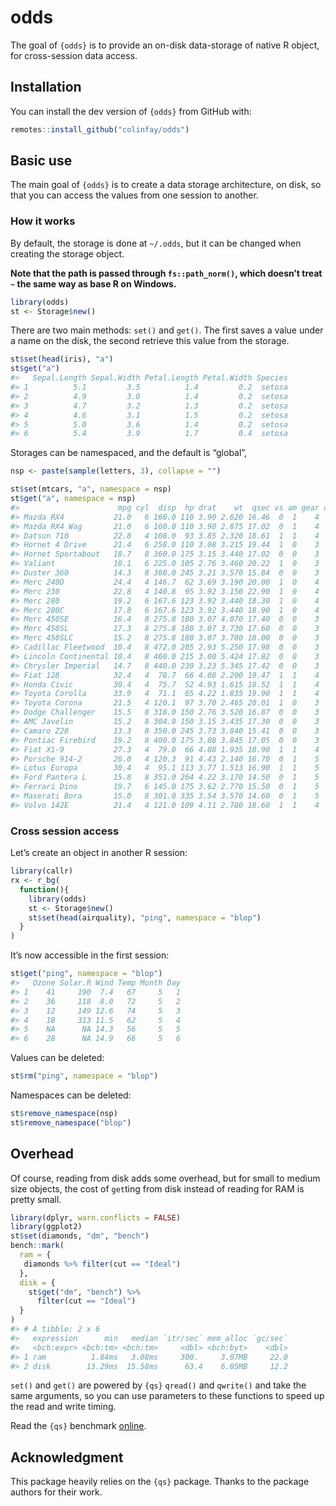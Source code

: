
<!-- README.md is generated from README.Rmd. Please edit that file -->

# odds

<!-- badges: start -->

<!-- badges: end -->

The goal of `{odds}` is to provide an on-disk data-storage of native R
object, for cross-session data access.

## Installation

You can install the dev version of `{odds}` from GitHub with:

``` r
remotes::install_github("colinfay/odds")
```

## Basic use

The main goal of `{odds}` is to create a data storage architecture, on
disk, so that you can access the values from one session to another.

### How it works

By default, the storage is done at `~/.odds`, but it can be changed when
creating the storage object.

**Note that the path is passed through `fs::path_norm()`, which doesn’t
treat `~` the same way as base R on Windows.**

``` r
library(odds)
st <- Storage$new()
```

There are two main methods: `set()` and `get()`. The first saves a value
under a name on the disk, the second retrieve this value from the
storage.

``` r
st$set(head(iris), "a")
st$get("a")
#>   Sepal.Length Sepal.Width Petal.Length Petal.Width Species
#> 1          5.1         3.5          1.4         0.2  setosa
#> 2          4.9         3.0          1.4         0.2  setosa
#> 3          4.7         3.2          1.3         0.2  setosa
#> 4          4.6         3.1          1.5         0.2  setosa
#> 5          5.0         3.6          1.4         0.2  setosa
#> 6          5.4         3.9          1.7         0.4  setosa
```

Storages can be namespaced, and the default is “global”,

``` r
nsp <- paste(sample(letters, 3), collapse = "")

st$set(mtcars, "a", namespace = nsp)
st$get("a", namespace = nsp)
#>                      mpg cyl  disp  hp drat    wt  qsec vs am gear carb
#> Mazda RX4           21.0   6 160.0 110 3.90 2.620 16.46  0  1    4    4
#> Mazda RX4 Wag       21.0   6 160.0 110 3.90 2.875 17.02  0  1    4    4
#> Datsun 710          22.8   4 108.0  93 3.85 2.320 18.61  1  1    4    1
#> Hornet 4 Drive      21.4   6 258.0 110 3.08 3.215 19.44  1  0    3    1
#> Hornet Sportabout   18.7   8 360.0 175 3.15 3.440 17.02  0  0    3    2
#> Valiant             18.1   6 225.0 105 2.76 3.460 20.22  1  0    3    1
#> Duster 360          14.3   8 360.0 245 3.21 3.570 15.84  0  0    3    4
#> Merc 240D           24.4   4 146.7  62 3.69 3.190 20.00  1  0    4    2
#> Merc 230            22.8   4 140.8  95 3.92 3.150 22.90  1  0    4    2
#> Merc 280            19.2   6 167.6 123 3.92 3.440 18.30  1  0    4    4
#> Merc 280C           17.8   6 167.6 123 3.92 3.440 18.90  1  0    4    4
#> Merc 450SE          16.4   8 275.8 180 3.07 4.070 17.40  0  0    3    3
#> Merc 450SL          17.3   8 275.8 180 3.07 3.730 17.60  0  0    3    3
#> Merc 450SLC         15.2   8 275.8 180 3.07 3.780 18.00  0  0    3    3
#> Cadillac Fleetwood  10.4   8 472.0 205 2.93 5.250 17.98  0  0    3    4
#> Lincoln Continental 10.4   8 460.0 215 3.00 5.424 17.82  0  0    3    4
#> Chrysler Imperial   14.7   8 440.0 230 3.23 5.345 17.42  0  0    3    4
#> Fiat 128            32.4   4  78.7  66 4.08 2.200 19.47  1  1    4    1
#> Honda Civic         30.4   4  75.7  52 4.93 1.615 18.52  1  1    4    2
#> Toyota Corolla      33.9   4  71.1  65 4.22 1.835 19.90  1  1    4    1
#> Toyota Corona       21.5   4 120.1  97 3.70 2.465 20.01  1  0    3    1
#> Dodge Challenger    15.5   8 318.0 150 2.76 3.520 16.87  0  0    3    2
#> AMC Javelin         15.2   8 304.0 150 3.15 3.435 17.30  0  0    3    2
#> Camaro Z28          13.3   8 350.0 245 3.73 3.840 15.41  0  0    3    4
#> Pontiac Firebird    19.2   8 400.0 175 3.08 3.845 17.05  0  0    3    2
#> Fiat X1-9           27.3   4  79.0  66 4.08 1.935 18.90  1  1    4    1
#> Porsche 914-2       26.0   4 120.3  91 4.43 2.140 16.70  0  1    5    2
#> Lotus Europa        30.4   4  95.1 113 3.77 1.513 16.90  1  1    5    2
#> Ford Pantera L      15.8   8 351.0 264 4.22 3.170 14.50  0  1    5    4
#> Ferrari Dino        19.7   6 145.0 175 3.62 2.770 15.50  0  1    5    6
#> Maserati Bora       15.0   8 301.0 335 3.54 3.570 14.60  0  1    5    8
#> Volvo 142E          21.4   4 121.0 109 4.11 2.780 18.60  1  1    4    2
```

### Cross session access

Let’s create an object in another R session:

``` r
library(callr)
rx <- r_bg(
  function(){
    library(odds)
    st <- Storage$new()
    st$set(head(airquality), "ping", namespace = "blop")
  }
)
```

It’s now accessible in the first session:

``` r
st$get("ping", namespace = "blop")
#>   Ozone Solar.R Wind Temp Month Day
#> 1    41     190  7.4   67     5   1
#> 2    36     118  8.0   72     5   2
#> 3    12     149 12.6   74     5   3
#> 4    18     313 11.5   62     5   4
#> 5    NA      NA 14.3   56     5   5
#> 6    28      NA 14.9   66     5   6
```

Values can be deleted:

``` r
st$rm("ping", namespace = "blop")
```

Namespaces can be deleted:

``` r
st$remove_namespace(nsp)
st$remove_namespace("blop")
```

## Overhead

Of course, reading from disk adds some overhead, but for small to medium
size objects, the cost of `get`ting from disk instead of reading for RAM
is pretty small.

``` r
library(dplyr, warn.conflicts = FALSE)
library(ggplot2)
st$set(diamonds, "dm", "bench")
bench::mark(
  ram = {
   diamonds %>% filter(cut == "Ideal")
  }, 
  disk = {
    st$get("dm", "bench") %>% 
      filter(cut == "Ideal")
  }
)
#> # A tibble: 2 x 6
#>   expression      min   median `itr/sec` mem_alloc `gc/sec`
#>   <bch:expr> <bch:tm> <bch:tm>     <dbl> <bch:byt>    <dbl>
#> 1 ram          1.84ms   3.08ms     300.     3.07MB     22.0
#> 2 disk        13.29ms  15.58ms      63.4    6.05MB     12.2
```

`set()` and `get()` are powered by `{qs}` `qread()` and `qwrite()` and
take the same arguments, so you can use parameters to these functions to
speed up the read and write timing.

Read the `{qs}` benchmark
[online](https://github.com/traversc/qs#summary-table).

## Acknowledgment

This package heavily relies on the `{qs}` package. Thanks to the package
authors for their work.
